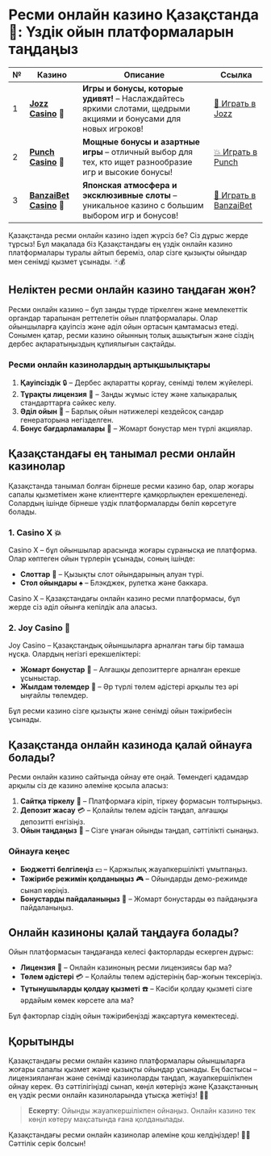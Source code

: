 # Ресми онлайн казино Қазақстанда 🎰: Үздік ойын платформаларын таңдаңыз
| №  | Казино                                             | Описание                                                                                                                                           | Ссылка                                                                                              |
|----|----------------------------------------------------|----------------------------------------------------------------------------------------------------------------------------------------------------|-----------------------------------------------------------------------------------------------------|
| 1  | **[Jozz Casino](https://tk435zi5i9.com/alt/jozz/registration?e8250665e216213938eeaefaf3e61c0a)** 🎉      | **Игры и бонусы, которые удивят!** – Наслаждайтесь яркими слотами, щедрыми акциями и бонусами для новых игроков!                                      | [🎲 Играть в Jozz](https://tk435zi5i9.com/alt/jozz/registration?e8250665e216213938eeaefaf3e61c0a)    |
| 2  | **[Punch Casino](https://betpunch1.com/d638d6d39)** 🥊            | **Мощные бонусы и азартные игры** – отличный выбор для тех, кто ищет разнообразие игр и высокие бонусы!                                              | [💥 Играть в Punch](https://betpunch1.com/d638d6d39)                                                |
| 3  | **[BanzaiBet Casino](https://bnzstr009.com/e9rVJ)** 🥋          | **Японская атмосфера и эксклюзивные слоты** – уникальное казино с большим выбором игр и бонусов!                                                     | [🎌 Играть в BanzaiBet](https://bnzstr009.com/e9rVJ)                                                |

Қазақстанда ресми онлайн казино іздеп жүрсіз бе? Сіз дұрыс жерде тұрсыз! Бұл мақалада біз Қазақстандағы ең үздік онлайн казино платформалары туралы айтып береміз, олар сізге қызықты ойындар мен сенімді қызмет ұсынады. 🃏💰

## Неліктен ресми онлайн казино таңдаған жөн?

Ресми онлайн казино – бұл заңды түрде тіркелген және мемлекеттік органдар тарапынан реттелетін ойын платформалары. Олар ойыншыларға қауіпсіз және әділ ойын ортасын қамтамасыз етеді. Сонымен қатар, ресми казино ойынның толық ашықтығын және сіздің дербес ақпаратыңыздың құпиялығын сақтайды.

### Ресми онлайн казинолардың артықшылықтары
1. **Қауіпсіздік** 🔒 – Дербес ақпаратты қорғау, сенімді төлем жүйелері.
2. **Тұрақты лицензия** 📜 – Заңды жұмыс істеу және халықаралық стандарттарға сәйкес келу.
3. **Әділ ойын** 🎲 – Барлық ойын нәтижелері кездейсоқ сандар генераторына негізделген.
4. **Бонус бағдарламалары** 🎁 – Жомарт бонустар мен түрлі акциялар.

## Қазақстандағы ең танымал ресми онлайн казинолар

Қазақстанда танымал болған бірнеше ресми казино бар, олар жоғары сапалы қызметімен және клиенттерге қамқорлықпен ерекшеленеді. Солардың ішінде бірнеше үздік платформаларды бөліп көрсетуге болады.

### 1. **Casino X** 💥
Casino X – бұл ойыншылар арасында жоғары сұранысқа ие платформа. Олар көптеген ойын түрлерін ұсынады, соның ішінде:
- **Слоттар** 🎰 – Қызықты слот ойындарының алуан түрі.
- **Стол ойындары** ♠️ – Блэкджек, рулетка және баккара.

Casino X – Қазақстандағы онлайн казино ресми платформасы, бұл жерде сіз әділ ойынға кепілдік ала аласыз.

### 2. **Joy Casino** 🥳
Joy Casino – Қазақстандық ойыншыларға арналған тағы бір тамаша нұсқа. Олардың негізгі ерекшеліктері:
- **Жомарт бонустар** 🎁 – Алғашқы депозиттерге арналған ерекше ұсыныстар.
- **Жылдам төлемдер** 💸 – Әр түрлі төлем әдістері арқылы тез әрі ыңғайлы төлемдер.

Бұл ресми казино сізге қызықты және сенімді ойын тәжірибесін ұсынады.

## Қазақстанда онлайн казинода қалай ойнауға болады?

Ресми онлайн казино сайтында ойнау өте оңай. Төмендегі қадамдар арқылы сіз де казино әлеміне қосыла аласыз:
1. **Сайтқа тіркелу** 📝 – Платформаға кіріп, тіркеу формасын толтырыңыз.
2. **Депозит жасау** 💳 – Қолайлы төлем әдісін таңдап, алғашқы депозитті енгізіңіз.
3. **Ойын таңдаңыз** 🎰 – Сізге ұнаған ойынды таңдап, сәттілікті сынаңыз.

### Ойнауға кеңес
- **Бюджетті белгілеңіз** 💵 – Қаржылық жауапкершілікті ұмытпаңыз.
- **Тәжірибе режимін қолданыңыз** 🎮 – Ойындарды демо-режимде сынап көріңіз.
- **Бонустарды пайдаланыңыз** 🎁 – Жомарт бонустарды өз пайдаңызға пайдаланыңыз.

## Онлайн казиноны қалай таңдауға болады?

Ойын платформасын таңдағанда келесі факторларды ескерген дұрыс:
- **Лицензия** 📜 – Онлайн казиноның ресми лицензиясы бар ма?
- **Төлем әдістері** 💳 – Қолайлы төлем әдістерінің бар-жоғын тексеріңіз.
- **Тұтынушыларды қолдау қызметі** ☎️ – Кәсіби қолдау қызметі сізге әрдайым көмек көрсете ала ма?

Бұл факторлар сіздің ойын тәжірибеңізді жақсартуға көмектеседі. 

## Қорытынды

Қазақстандағы ресми онлайн казино платформалары ойыншыларға жоғары сапалы қызмет және қызықты ойындар ұсынады. Ең бастысы – лицензияланған және сенімді казиноларды таңдап, жауапкершілікпен ойнау керек. Өз сәттілігіңізді сынап, көңіл көтеріңіз және Қазақстанның ең үздік ресми онлайн казиноларында ұтысқа жетіңіз! 🎉🤑

> **Ескерту**: Ойынды жауапкершілікпен ойнаңыз. Онлайн казино тек көңіл көтеру мақсатында ғана қолданылады.

Қазақстандағы ресми онлайн казинолар әлеміне қош келдіңіздер! 🎰💸 Сәттілік серік болсын!
